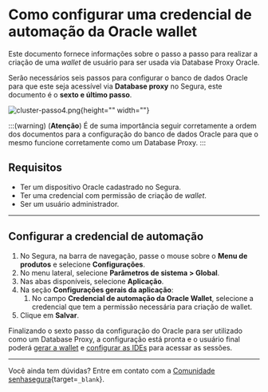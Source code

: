 # Como configurar uma credencial de automação da Oracle wallet

Este documento fornece informações sobre o passo a passo para realizar a criação de uma *wallet* de usuário para ser usada via Database Proxy Oracle.

Serão necessários seis passos para configurar o banco de dados Oracle para que este seja acessível via **Database proxy** no Segura, este documento é o **sexto e último passo**.

![cluster-passo4.png](https://cdn.document360.io/5a1d58df-64ce-42a2-8b23-688477d32f33/Images/Documentation/cluster-passo4.png){height="" width=""}

:::(warning) (**Atenção**)
É de suma importância seguir corretamente a ordem dos documentos para a configuração do banco de dados Oracle para que o mesmo funcione corretamente como um Database Proxy.
:::

## Requisitos

* Ter um dispositivo Oracle cadastrado no Segura.  
* Ter uma credencial com permissão de criação de *wallet*.  
* Ser um usuário administrador.

---
## Configurar a credencial de automação

1. No Segura, na barra de navegação, passe o mouse sobre o **Menu de produtos** e selecione **Configurações**.  
2. No menu lateral, selecione **Parâmetros de sistema > Global**.  
3. Nas abas disponíveis, selecione **Aplicação**.  
4. Na seção **Configurações gerais da aplicação**:  
   1. No campo **Credencial de automação da Oracle Wallet**, selecione a credencial que tem a permissão necessária para criação de wallet.  
5. Clique em **Salvar**.

Finalizando o sexto passo da configuração do Oracle para ser utilizado como um Database Proxy, a configuração está pronta e o usuário final poderá [gerar a wallet](/v4/docs/pt/pam-sessions-how-to-generate-oracle-wallet) e [configurar as IDEs](/v4/docs/pt/pam-session-how-to-configure-ides-for-the-end-user-to-connect-to-oracle-db) para acessar as sessões.

---
Você ainda tem dúvidas? Entre em contato com a [Comunidade senhasegura](https://community.Segura.io/){target=`_blank`}.